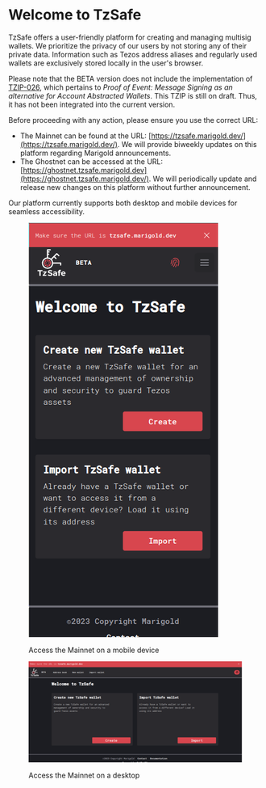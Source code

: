 # Welcome to TzSafe

TzSafe offers a user-friendly platform for creating and managing multisig wallets. We prioritize the privacy of our users by not storing any of their private data. Information such as Tezos address aliases and regularly used wallets are exclusively stored locally in the user's browser.

Please note that the BETA version does not include the implementation of [TZIP-026](https://gitlab.com/tezos/tzip/-/merge\_requests/202/diffs), which pertains to _Proof of Event: Message Signing as an alternative for Account Abstracted Wallets_. This TZIP is still on draft. Thus, it has not been integrated into the current version.

Before proceeding with any action, please ensure you use the correct URL:&#x20;

* The Mainnet can be found at the URL: [https://tzsafe.marigold.dev/](https://tzsafe.marigold.dev/). We will provide biweekly updates on this platform regarding Marigold announcements.
* The Ghostnet can be accessed at the URL: [https://ghostnet.tzsafe.marigold.dev](https://ghostnet.tzsafe.marigold.dev/). We will periodically update and release new changes on this platform without further announcement.&#x20;

&#x20;Our platform currently supports both desktop and mobile devices for seamless accessibility.

<figure><img src="assets/image (37).png" alt=""><figcaption><p>Access the Mainnet on a mobile device</p></figcaption></figure>

<div data-full-width="true">

<figure><img src="assets/image (22).png" alt=""><figcaption><p>Access the Mainnet on a desktop</p></figcaption></figure>

</div>
